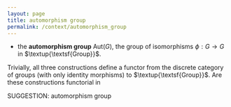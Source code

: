 ```yaml
---
layout: page
title: automorphism group
permalink: /context/automorphism_group
---
```

-  the **automorphism group** $\mathrm{Aut}(G)$, the group of isomorphisms $\phi : G \to G$ in $\textup{\textsf{Group}}$.

Trivially, all three constructions define a functor from the discrete category of groups (with only identity morphisms) to $\textup{\textsf{Group}}$. Are these constructions functorial in


SUGGESTION: automorphism group